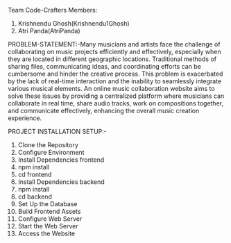 Team Code-Crafters
Members:
1. Krishnendu Ghosh(Krishnendu1Ghosh)
2. Atri Panda(AtriPanda)

PROBLEM-STATEMENT:-Many musicians and artists face the challenge of collaborating on music projects efficiently and effectively, especially when they are located in different geographic locations. Traditional methods of sharing files, communicating ideas, and coordinating efforts can be cumbersome and hinder the creative process. This problem is exacerbated by the lack of real-time interaction and the inability to seamlessly integrate various musical elements. An online music collaboration website aims to solve these issues by providing a centralized platform where musicians can collaborate in real time, share audio tracks, work on compositions together, and communicate effectively, enhancing the overall music creation experience.

PROJECT INSTALLATION SETUP:-
1. Clone the Repository
2. Configure Environment
3. Install Dependencies frontend
4. npm install
5. cd frontend
6. Install Dependencies backend
7. npm install
8. cd backend
9. Set Up the Database
10. Build Frontend Assets
11. Configure Web Server
12. Start the Web Server
13. Access the Website

   
